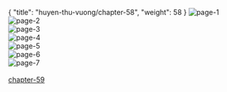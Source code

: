 { "title": "huyen-thu-vuong/chapter-58", "weight": 58 }
<img src="huyen-thu-vuong_0058_01-7e83260e507fb88ee2866be569949f2a.webp" alt="page-1" origin="https://3.bp.blogspot.com/-MNr291fTEPE/Vz53tl9I1GI/AAAAAAAHEr0/agq7sYA7-4A/s0/Huyen-Thu-Vuong-Chapter-58-P-2.jpg"><br/>
<img src="huyen-thu-vuong_0058_02-9fccebc4a8f68d847a69fe66f30a0614.webp" alt="page-2" origin="https://3.bp.blogspot.com/-yVU2ce80AuA/Vz53u6Uk-1I/AAAAAAAHEr4/tzOE6DvkI1k/s0/Huyen-Thu-Vuong-Chapter-58-P-3.jpg"><br/>
<img src="huyen-thu-vuong_0058_03-0af27e4f7208ff42d0738749d1574115.webp" alt="page-3" origin="https://3.bp.blogspot.com/-wFTgk4j3g4g/Vz53v-tIsfI/AAAAAAAHEr8/sdzryK8-OuM/s0/Huyen-Thu-Vuong-Chapter-58-P-4.jpg"><br/>
<img src="huyen-thu-vuong_0058_04-eab37bfd808b97abcc086ceb58ebfd23.webp" alt="page-4" origin="https://3.bp.blogspot.com/-ZWRQhyIqoZM/Vz53w73Aq7I/AAAAAAAHEsA/kOWt2jzJors/s0/Huyen-Thu-Vuong-Chapter-58-P-5.jpg"><br/>
<img src="huyen-thu-vuong_0058_05-ed6afffce0b88b752fa716fcb75619c5.webp" alt="page-5" origin="https://3.bp.blogspot.com/-3ea98PYgIO8/Vz53yC1RltI/AAAAAAAHEsE/bYw9cWVQvnY/s0/Huyen-Thu-Vuong-Chapter-58-P-6.jpg"><br/>
<img src="huyen-thu-vuong_0058_06-495931fde09478995095bde9cd1fe891.webp" alt="page-6" origin="https://3.bp.blogspot.com/-ti6VltucZrg/Vz53zWVGQCI/AAAAAAAHEsI/nLBLkBgzeOk/s0/Huyen-Thu-Vuong-Chapter-58-P-7.jpg"><br/>
<img src="huyen-thu-vuong_0058_07-9b7beeae62d074602d73d9d78cf88593.webp" alt="page-7" origin="https://3.bp.blogspot.com/-DINEN_1T1W8/Vz530nDYTNI/AAAAAAAHEsM/DQoyBRUTUPc/s0/Huyen-Thu-Vuong-Chapter-58-P-8.jpg"><br/>
<br/><a class="nextchap" href="/huyen-thu-vuong/chapter-59">chapter-59</a>
